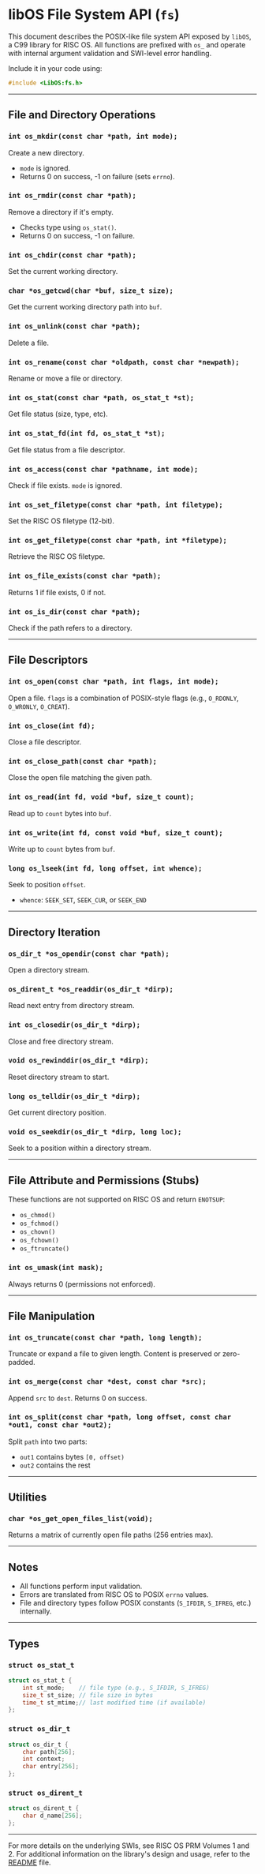 # libOS File System API (`fs`)

This document describes the POSIX-like file system API exposed by `libOS`, a C99 library for RISC OS. All functions are prefixed with `os_` and operate with internal argument validation and SWI-level error handling.

Include it in your code using:

```c
#include <LibOS:fs.h>
```

---

## File and Directory Operations

### `int os_mkdir(const char *path, int mode);`

Create a new directory.

* `mode` is ignored.
* Returns 0 on success, -1 on failure (sets `errno`).

### `int os_rmdir(const char *path);`

Remove a directory if it's empty.

* Checks type using `os_stat()`.
* Returns 0 on success, -1 on failure.

### `int os_chdir(const char *path);`

Set the current working directory.

### `char *os_getcwd(char *buf, size_t size);`

Get the current working directory path into `buf`.

### `int os_unlink(const char *path);`

Delete a file.

### `int os_rename(const char *oldpath, const char *newpath);`

Rename or move a file or directory.

### `int os_stat(const char *path, os_stat_t *st);`

Get file status (size, type, etc).

### `int os_stat_fd(int fd, os_stat_t *st);`

Get file status from a file descriptor.

### `int os_access(const char *pathname, int mode);`

Check if file exists. `mode` is ignored.

### `int os_set_filetype(const char *path, int filetype);`

Set the RISC OS filetype (12-bit).

### `int os_get_filetype(const char *path, int *filetype);`

Retrieve the RISC OS filetype.

### `int os_file_exists(const char *path);`

Returns 1 if file exists, 0 if not.

### `int os_is_dir(const char *path);`

Check if the path refers to a directory.

---

## File Descriptors

### `int os_open(const char *path, int flags, int mode);`

Open a file. `flags` is a combination of POSIX-style flags (e.g., `O_RDONLY`, `O_WRONLY`, `O_CREAT`).

### `int os_close(int fd);`

Close a file descriptor.

### `int os_close_path(const char *path);`

Close the open file matching the given path.

### `int os_read(int fd, void *buf, size_t count);`

Read up to `count` bytes into `buf`.

### `int os_write(int fd, const void *buf, size_t count);`

Write up to `count` bytes from `buf`.

### `long os_lseek(int fd, long offset, int whence);`

Seek to position `offset`.

* `whence`: `SEEK_SET`, `SEEK_CUR`, or `SEEK_END`

---

## Directory Iteration

### `os_dir_t *os_opendir(const char *path);`

Open a directory stream.

### `os_dirent_t *os_readdir(os_dir_t *dirp);`

Read next entry from directory stream.

### `int os_closedir(os_dir_t *dirp);`

Close and free directory stream.

### `void os_rewinddir(os_dir_t *dirp);`

Reset directory stream to start.

### `long os_telldir(os_dir_t *dirp);`

Get current directory position.

### `void os_seekdir(os_dir_t *dirp, long loc);`

Seek to a position within a directory stream.

---

## File Attribute and Permissions (Stubs)

These functions are not supported on RISC OS and return `ENOTSUP`:

* `os_chmod()`
* `os_fchmod()`
* `os_chown()`
* `os_fchown()`
* `os_ftruncate()`

### `int os_umask(int mask);`

Always returns 0 (permissions not enforced).

---

## File Manipulation

### `int os_truncate(const char *path, long length);`

Truncate or expand a file to given length. Content is preserved or zero-padded.

### `int os_merge(const char *dest, const char *src);`

Append `src` to `dest`. Returns 0 on success.

### `int os_split(const char *path, long offset, const char *out1, const char *out2);`

Split `path` into two parts:

* `out1` contains bytes `[0, offset)`
* `out2` contains the rest

---

## Utilities

### `char *os_get_open_files_list(void);`

Returns a matrix of currently open file paths (256 entries max).

---

## Notes

* All functions perform input validation.
* Errors are translated from RISC OS to POSIX `errno` values.
* File and directory types follow POSIX constants (`S_IFDIR`, `S_IFREG`, etc.) internally.

---

## Types

### `struct os_stat_t`

```c
struct os_stat_t {
    int st_mode;    // file type (e.g., S_IFDIR, S_IFREG)
    size_t st_size; // file size in bytes
    time_t st_mtime;// last modified time (if available)
};
```

### `struct os_dir_t`

```c
struct os_dir_t {
    char path[256];
    int context;
    char entry[256];
};
```

### `struct os_dirent_t`

```c
struct os_dirent_t {
    char d_name[256];
};
```

---

For more details on the underlying SWIs, see RISC OS PRM Volumes 1 and 2.
For additional information on the library's design and usage, refer to the [README](README.md) file.

